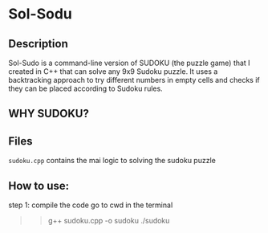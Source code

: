 # Sol-Sodu

## Description
Sol-Sudo is a command-line version of SUDOKU (the puzzle game) that I created in 	C++ that can solve any 9x9 Sudoku puzzle. It uses a backtracking approach to try different numbers in empty cells and checks if they can be placed according to Sudoku rules.

## WHY SUDOKU?


## Files
`sudoku.cpp` contains the mai logic to solving the sudoku puzzle

## How to use:

step 1: compile the code
  go to cwd in the terminal
  >> g++ sudoku.cpp -o sudoku
>  > ./sudoku
